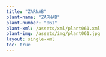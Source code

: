```yaml
---
title: "ZARNAB"
plant-name: "ZARNAB"
plant-number: "061"
plant-xml: /assets/xml/plant061.xml
plant-img: /assets/img/plant061.jpg
layout: single-xml
toc: true
---
```

